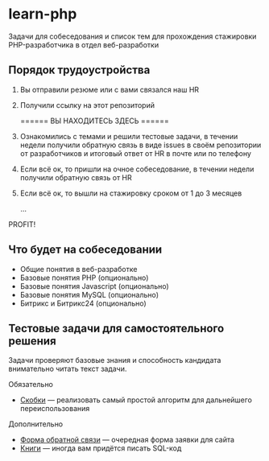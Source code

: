 # learn-php
Задачи для собеседования и список тем для прохождения стажировки PHP-разработчика в отдел веб-разработки

## Порядок трудоустройства  
1. Вы отправили резюме или с вами связался наш HR
2. Получили ссылку на этот репозиторий

   ====== ВЫ НАХОДИТЕСЬ ЗДЕСЬ ======

3. Ознакомились с темами и решили тестовые задачи, в течении недели получили обратную связь в виде issues в своём репозитории от разработчиков и итоговый ответ от HR в почте или по телефону 
4. Если всё ок, то пришли на очное собеседование, в течении недели получили обратную связь от HR
6. Если всё ок, то вышли на стажировку сроком от 1 до 3 месяцев

   …
   
PROFIT!

## Что будет на собеседовании
- Общие понятия в веб-разработке
- Базовые понятия PHP (опционально)
- Базовые понятия Javascript (опционально)
- Базовые понятия MySQL (опционально)
- Битрикс и Битрикс24 (опционально)

## Тестовые задачи для самостоятельного решения
Задачи проверяют базовые знания и способность кандидата внимательно читать текст задачи.

Обязательно
- [Скобки](https://github.com/rarus/learn-php/blob/master/task01-brackets.md) — реализовать самый простой алгоритм для дальнейшего переиспользования

Дополнительно
- [Форма обратной связи](https://github.com/rarus/learn-php/blob/master/task02-feedback-form.md) — очередная форма заявки для сайта
- [Книги](https://github.com/rarus/learn-php/blob/master/task03-books.md) — иногда вам придётся писать SQL-код
